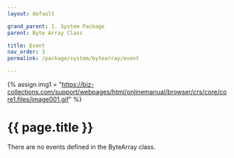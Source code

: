 ```yaml
---
layout: default

grand_parent: 1. System Package
parent: Byte Array Class

title: Event
nav_order: 3
permalink: /package/system/bytearray/event

---
```

{% assign img1 = "https://biz-collections.com/support/webpages/html/onlinemanual/browser/crs/core/core1.files/image001.gif" %}


# {{ page.title }}

There are no events defined in the ByteArray class.
